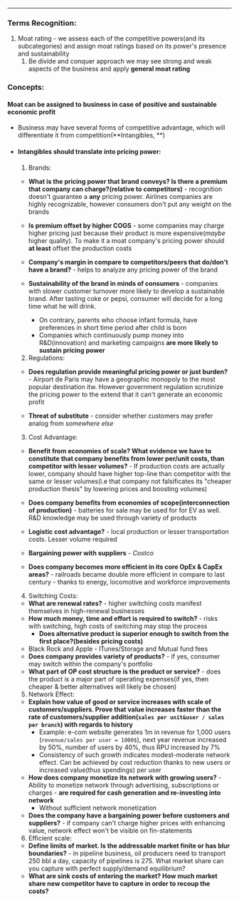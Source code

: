 ***
### Terms Recognition:
1. Moat rating - we assess each of the competitive powers(and its subcategories) and assign moat ratings based on its power's presence and sustainability
	1. Be divide and conquer approach we may see strong and weak aspects of the business and apply **general moat rating**

### Concepts:

#### Moat can be assigned to business in case of positive and sustainable economic profit
- Business may have several forms of competitive advantage, which will differentiate it from competition(**Intangibles, **) 

- #### Intangibles should translate into pricing power:
	1. Brands:
	- **What is the pricing power that brand conveys? Is there a premium that company can charge?(relative to competitors)** - recognition doesn't guarantee a **any** pricing power. Airlines companies are highly recognizable, however consumers don't put any weight on the brands   
	
	- **Is premium offset by higher COGS** - some companies may charge higher pricing just because their product is more expensive(*maybe* higher quality). To make it a moat company's pricing power should **at least** offset the production costs

	- **Company's margin in compare to competitors/peers that do/don't have a brand?** - helps to analyze any pricing power of the brand 

	- **Sustainability of the brand in minds of consumers** - companies with slower customer turnover more likely to develop a sustainable brand. After tasting coke or pepsi, consumer will decide for a long time what he will drink.
		- On contrary, parents who choose infant formula, have preferences in short time period after child is born 
		- Companies which continuously pump money into R&D(innovation) and marketing campaigns **are more likely to sustain pricing power** 

	 2.  Regulations: 
	 - **Does regulation provide meaningful pricing power or just burden?** - Airport de Paris may have a geographic monopoly to the most popular destination itw. However government regulation scrutinize the pricing power to the extend that it can't generate an economic profit
	
	 - **Threat of substitute** - consider whether customers may prefer analog from *somewhere else* 

	3.  Cost Advantage:
	- **Benefit from economies of scale? What evidence we have to constitute that company benefits from lower per/unit costs, than competitor with lesser volumes?** - If production costs are actually lower, company should have higher top-line than competitor with the same or lesser volumes(i.e that company not falsificates its "cheaper production thesis" by lowering prices and boosting volumes) 
	
	- **Does company benefits from economies of scope(interconnection of production)** - batteries for sale may be used for for EV as well. R&D knowledge may be used through variety of products
	- **Logistic cost advantage?** - local production or lesser transportation costs. Lesser volume required
	- **Bargaining power with suppliers** - *Costco*
	- **Does company becomes more efficient in its core OpEx & CapEx areas?** - railroads became double more efficient in compare to last century - thanks to energy, locomotive and workforce improvements


	4. Switching Costs:
	- **What are renewal rates?** - higher switching costs manifest themselves in high-renewal businesses
	- **How much money, time and effort is required to switch?** - risks with switching, high costs of switching may stop the process
		- **Does alternative product is superior enough to switch from the first place?(besides pricing costs)**
	- Black Rock and Apple - ITunes/Storage and Mutual fund fees 
	- **Does company provides variety of products?** - if yes, consumer may switch within the company's portfolio
	- **What part of OP cost structure is the product or service?** - does the product is a major part of operating expenses(if yes, then cheaper & better alternatives will likely be chosen)

	5. Network Effect:
	- **Explain how value of good or service increases with scale of customers/suppliers. Prove that value increases faster than the rate of customers/supplier addition(`sales per unit&user / sales per branch`) with regards to history**
		- Example: e-com website generates 1m in revenue for 1,000 users (`revenue/sales per user = 1000$`), next year revenue increased by 50%, number of users by 40%, thus RPU increased by 7%
		- Consistency of such growth indicates modest-moderate network effect. Can be achieved by cost reduction thanks to new users or increased value(thus spendings) per user
	- **How does company monetize its network with growing users?** - Ability to monetize network through advertising, subscriptions or charges - **are required for cash generation and re-investing into network**
		- Without sufficient network monetization 
	- **Does the company have a bargaining power before customers and suppliers?** - if company can't charge higher prices with enhancing value, network effect won't be visible on fin-statements 

	6.  Efficient scale:
	- **Define limits of market. Is the addressable market finite or has blur boundaries?** - in pipeline business, oil producers need to transport 250 bbl a day, capacity of pipelines is 275. What market share can you capture with perfect supply/demand equilibrium? 
	- **What are sink costs of entering the market? How much market share new competitor have to capture in order to recoup the costs?** 